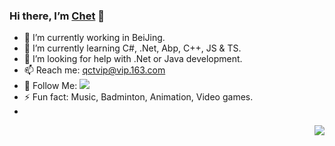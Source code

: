 ### Hi there, I’m [Chet](https://github.com/qiect) 👋 

- 🔭 I’m currently working in BeiJing.
- 🌱 I’m currently learning C#, .Net, Abp, C++, JS & TS.
- 🤔 I’m looking for help with .Net or Java development.
- 📫 Reach me: qctvip@vip.163.com
- 👏 Follow Me: [![](https://img.shields.io/github/followers/jasonkayzk?label=follow%20me&style=social)](https://github.com/jasonkayzk/)
- ⚡ Fun fact: Music, Badminton, Animation, Video games.
- 
<img align="right" src="https://github-readme-stats.vercel.app/api?username=qiect&show_icons=true">

